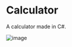 # Calculator

A calculator made in C#.

![image](https://user-images.githubusercontent.com/8138839/197288024-7fe6a89a-84bb-4ab2-9b0f-c23c4b8eac02.png)

